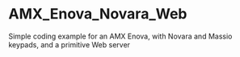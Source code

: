 # AMX_Enova_Novara_Web
Simple coding example for an AMX Enova, with Novara and Massio keypads, and a primitive Web server
